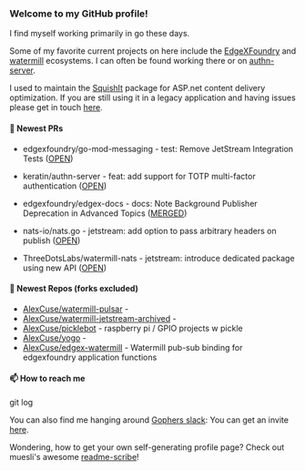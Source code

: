### Welcome to my GitHub profile!

I find myself working primarily in go these days.

Some of my favorite current projects on here include the [EdgeXFoundry](https://github.com/EdgeXFoundry) and [watermill](https://github.com/ThreeDotsLabs/watermill) ecosystems.  I can often be found working there or on [authn-server](https://github.com/keratin/authn-server).

I used to maintain the [SquishIt](https://nuget.org/packages/SquishIt) package for ASP.net content delivery optimization.  If you are still using it in a legacy application and having issues please get in touch [here](https://github.com/AlexCuse/SquishIt/issues).

#### 🔭 Newest PRs

- edgexfoundry/go-mod-messaging - test: Remove JetStream Integration Tests ([OPEN](https://github.com/edgexfoundry/go-mod-messaging/pull/285))

- keratin/authn-server - feat: add support for TOTP multi-factor authentication ([OPEN](https://github.com/keratin/authn-server/pull/220))

- edgexfoundry/edgex-docs - docs: Note Background Publisher Deprecation in Advanced Topics ([MERGED](https://github.com/edgexfoundry/edgex-docs/pull/1227))

- nats-io/nats.go - jetstream: add option to pass arbitrary headers on publish ([OPEN](https://github.com/nats-io/nats.go/pull/1392))

- ThreeDotsLabs/watermill-nats - jetstream: introduce dedicated package using new API ([OPEN](https://github.com/ThreeDotsLabs/watermill-nats/pull/13))


#### 🌱 Newest Repos (forks excluded)

- [AlexCuse/watermill-pulsar](https://github.com/AlexCuse/watermill-pulsar) - 
- [AlexCuse/watermill-jetstream-archived](https://github.com/AlexCuse/watermill-jetstream-archived) - 
- [AlexCuse/picklebot](https://github.com/AlexCuse/picklebot) - raspberry pi / GPIO projects w pickle
- [AlexCuse/yogo](https://github.com/AlexCuse/yogo) - 
- [AlexCuse/edgex-watermill](https://github.com/AlexCuse/edgex-watermill) - Watermill pub-sub binding for edgexfoundry application functions

#### 📫 How to reach me

git log

You can also find me hanging around [Gophers slack](https://gophers.slack.com/): You can get an invite [here](https://gophersinvite.herokuapp.com/).


Wondering, how to get your own self-generating profile page? 
Check out muesli's awesome [readme-scribe](https://github.com/muesli/readme-scribe)!
